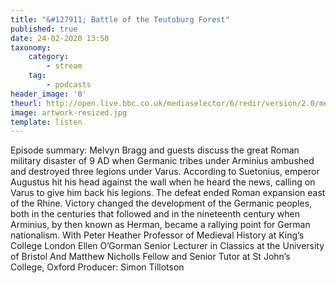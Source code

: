 ```yaml
---
title: "&#127911; Battle of the Teutoburg Forest"
published: true
date: 24-02-2020 13:50
taxonomy:
    category:
        - stream
    tag:
        - podcasts
header_image: '0'
theurl: http://open.live.bbc.co.uk/mediaselector/6/redir/version/2.0/mediaset/audio-nondrm-download/proto/http/vpid/p083676q.mp3
image: artwork-resized.jpg
template: listen
--- 
```

Episode summary: Melvyn Bragg and guests discuss the great Roman military disaster of 9 AD when Germanic tribes under Arminius ambushed and destroyed three legions under Varus. According to Suetonius, emperor Augustus hit his head against the wall when he heard the news, calling on Varus to give him back his legions. The defeat ended Roman expansion east of the Rhine. Victory changed the development of the Germanic peoples, both in the centuries that followed and in the nineteenth century when Arminius, by then known as Herman, became a rallying point for German nationalism. With Peter Heather Professor of Medieval History at King’s College London Ellen O’Gorman Senior Lecturer in Classics at the University of Bristol And Matthew Nicholls Fellow and Senior Tutor at St John’s College, Oxford Producer: Simon Tillotson
